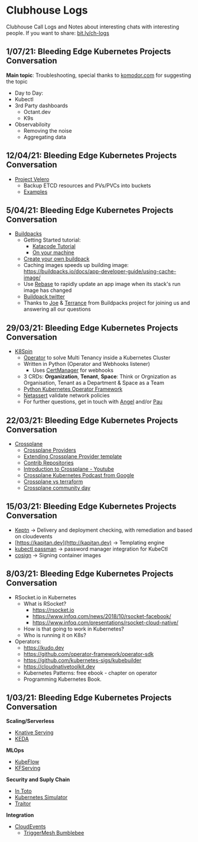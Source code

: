 # Clubhouse Logs
Clubhouse Call Logs and Notes about interesting chats with interesting people. If you want to share: [bit.ly/ch-logs](bit.ly/ch-logs)

## 1/07/21: Bleeding Edge Kubernetes Projects Conversation

**Main topic**: Troubleshooting, special thanks to [komodor.com](http://komodor.com) for suggesting the topic

- Day to Day: 
- Kubectl
- 3rd Party dashboards
  - Octant.dev  
  - K9s
- Observabiloity
  - Removing the noise
  - Aggregating data




## 12/04/21: Bleeding Edge Kubernetes Projects Conversation
- [Project Velero](https://velero.io)
  - Backup ETCD resources and PVs/PVCs into buckets
  - [Examples](https://velero.io/docs/v1.5/examples/)


## 5/04/21: Bleeding Edge Kubernetes Projects Conversation
- [Buildpacks](http://buildpacks.io)
  - Getting Started tutorial: 
    - [Katacode Tutorial](https://katacoda.com/buildpacks/scenarios/app-journey)
    - [On your machine](https://buildpacks.io/docs/app-journey/)
  - [Create your own buildpack](https://buildpacks.io/docs/buildpack-author-guide/create-buildpack/)
  - Caching images speeds up building image: https://buildpacks.io/docs/app-developer-guide/using-cache-image/
  - Use [Rebase](https://buildpacks.io/docs/concepts/operations/rebase/) to rapidly update an app image when its stack's run image has changed
  - [Buildpack twitter](https://twitter.com/buildpacks_io)
  - Thanks to [Joe](https://twitter.com/codefinger) & [Terrance](https://github.com/hone) from Buildpacks project for joining us and answering all our questions 

## 29/03/21: Bleeding Edge Kubernetes Projects Conversation
- [K8Spin](https://k8spin.cloud)
  - [Operator](https://github.com/k8spin/k8spin-operator) to solve Multi Tenancy inside a Kubernetes Cluster
  - Written in Python (Operator and Webhooks listener)
    - Uses [CertManager](https://github.com/jetstack/cert-manager) for webhooks 
  - 3 CRDs: **Organization**, **Tenant**, **Space**: Think or Orgnization as Organisation, Tenant as a Department & Space as a Team
  - [Python Kubernetes Operator Framework](https://github.com/nolar/kopf)
  - [Netassert](https://github.com/controlplaneio/netassert) validate network policies
  - For further questions, get in touch with [Angel](https://twitter.com/AngelBarrera92) and/or [Pau](https://twitter.com/paurosello)

## 22/03/21: Bleeding Edge Kubernetes Projects Conversation
- [Crossplane](http://crossplane.io)
  - [Crossplane Providers]( https://crossplane.io/docs/v1.1/contributing/provider_development_guide.html)
  - [Extending Crossplane Provider template](https://github.com/crossplane/provider-template)
  - [Contrib Repositories](https://github.com/crossplane-contrib)
  - [Introduction to Crossplane - Youtube](https://www.youtube.com/watch?v=c_ZU8ZxR00E)
  - [Crossplane Kubernetes Podcast from Google](https://podcasts.google.com/feed/aHR0cHM6Ly9rdWJlcm5ldGVzcG9kY2FzdC5jb20vZmVlZHMvYXVkaW8ueG1s/episode/aHR0cHM6Ly9rdWJlcm5ldGVzcG9kY2FzdC5jb20vZXBpc29kZXMvS1BmR2VwMTQxLm1wMw?hl=en-GB&ved=2ahUKEwi1iYSj48TvAhVvaRUIHZIfCLYQjrkEegQIBhAF&ep=6)
  - [Crossplane vs terraform](https://blog.crossplane.io/crossplane-vs-terraform/)
  - [Crossplane community day](https://events.linuxfoundation.org/crossplane-community-day-europe/)


## 15/03/21: Bleeding Edge Kubernetes Projects Conversation
- [Keptn](http://keptn.sh) -> Delivery and deployment checking, with remediation and based on cloudevents
- [https://kapitan.dev](http://kapitan.dev) -> Templating engine
- [kubectl passman](https://github.com/chrisns/kubectl-passman) -> password manager integration for KubeCtl
- [cosign](https://github.com/sigstore/cosign) -> Signing container images


## 8/03/21: Bleeding Edge Kubernetes Projects Conversation
- RSocket.io in Kubernetes
  - What is RSocket? 
    -   https://rsocket.io
    -   https://www.infoq.com/news/2018/10/rsocket-facebook/
    -   https://www.infoq.com/presentations/rsocket-cloud-native/
  - How is that going to work in Kubernetes?
  - Who is running it on K8s?
- Operators:
  - https://kudo.dev
  - https://github.com/operator-framework/operator-sdk
  - https://github.com/kubernetes-sigs/kubebuilder
  - https://cloudnativetoolkit.dev
  - Kubernetes Patterns: free ebook - chapter on operator
  - Programming Kubernetes Book.

## 1/03/21: Bleeding Edge Kubernetes Projects Conversation

**Scaling/Serverless**
- [Knative Serving](https://knative.dev/docs/serving/)
- [KEDA](https://keda.sh) 

**MLOps** 
- [KubeFlow](https://www.kubeflow.org)
- [KFServing](https://github.com/kubeflow/kfserving)

**Security and Suply Chain**
- [In Toto](github.com/in-toto/in-toto)
- [Kubernetes Simulator](https://github.com/kubernetes-simulator/simulator)
- [Traitor](https://github.com/liamg/traitor)

**Integration**
- [CloudEvents](http://cloudevents.io)
  - [TriggerMesh Bumblebee](https://github.com/triggermesh/bumblebee)

